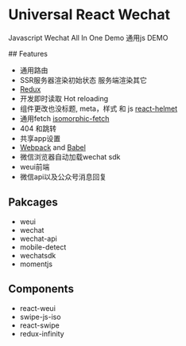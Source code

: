 # Universal React Wechat

Javascript Wechat All In One Demo
通用js DEMO

## Features

- 通用路由
- SSR服务器渲染初始状态 服务端渲染其它
- [Redux](https://rackt.github.io/redux/)
- 开发即时读取 Hot reloading
- 组件更改也没标题, meta，样式 和 js [react-helmet](https://github.com/nfl/react-helmet)
- 通用fetch [isomorphic-fetch](https://github.com/matthew-andrews/isomorphic-fetch)
- 404 和跳转
- 共享app设置
- [Webpack](https://webpack.github.io) and [Babel](https://babeljs.io)
- 微信浏览器自动加载wechat sdk
- weui前端
- 微信api以及公众号消息回复

## Pakcages
- weui
- wechat
- wechat-api
- mobile-detect
- wechatsdk
- momentjs

## Components
- react-weui
- swipe-js-iso
- react-swipe
- redux-infinity



